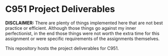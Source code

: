 # C951 Project Deliverables

**__DISCLAIMER:__** There are plenty of things implemented here that are not best practice or efficient.  Although those things go against my inner perfectionist, in the end those things were not worth the extra time for this assignment or were specific requirements of the assignments themselves.

This repository hosts the project deliverables for C951.
